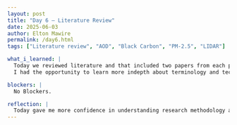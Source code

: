 ```yaml
---
layout: post
title: "Day 6 – Literature Review"
date: 2025-06-03
author: Elton Mawire
permalink: /day6.html
tags: ["Literature review", "AOD", "Black Carbon", "PM-2.5", "LIDAR"]

what_i_learned: |
  Today we reviewed literature and that included two papers from each participant. My papers touched on environmental justice and monitoring urban air pollution to fight for neighborhoods that are exposed to coal mining pollution. The second paper was on the use of diferent data sources and sensors including distribution of portable censors and satelite data to traind deep learning neural networks for polution monitoring. Our project will implement AI to be able to predict what ground data would be in areas where there's only satelite sensor coverage by correlating what we have found to be their relationship in those regions that have both forms of data.
  I had the opportunity to learn more indepth about terminology and technical features involved in climate science. Some of them include LiDAR, AOD(Aerosol Optical Depth), BC(Black Carbon). 

blockers: |
  No Blockers.

reflection: |
  Today gave me more confidence in understanding research methodology and how literature is reveiwed. I also had an incredible time sharing what I learned from the papers I went through. This bolstered my confidence as I'm not intimidated by the next steps in our project. 
---
```

